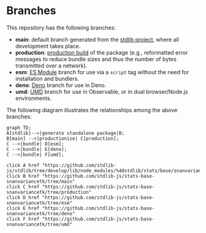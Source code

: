 <!--

@license Apache-2.0

Copyright (c) 2022 The Stdlib Authors.

Licensed under the Apache License, Version 2.0 (the "License");
you may not use this file except in compliance with the License.
You may obtain a copy of the License at

    http://www.apache.org/licenses/LICENSE-2.0

Unless required by applicable law or agreed to in writing, software
distributed under the License is distributed on an "AS IS" BASIS,
WITHOUT WARRANTIES OR CONDITIONS OF ANY KIND, either express or implied.
See the License for the specific language governing permissions and
limitations under the License.

-->

# Branches

This repository has the following branches:

-   **main**: default branch generated from the [stdlib project][stdlib-url], where all development takes place.
-   **production**: [production build][production-url] of the package (e.g., reformatted error messages to reduce bundle sizes and thus the number of bytes transmitted over a network).
-   **esm**: [ES Module][esm-url] branch for use via a `script` tag without the need for installation and bundlers.
-   **deno**: [Deno][deno-url] branch for use in Deno.
-   **umd**: [UMD][umd-url] branch for use in Observable, or in dual browser/Node.js environments.

The following diagram illustrates the relationships among the above branches:

```mermaid
graph TD;
A[stdlib]-->|generate standalone package|B;
B[main] -->|productionize| C[production];
C -->|bundle| D[esm];
C -->|bundle| E[deno];
C -->|bundle| F[umd];

click A href "https://github.com/stdlib-js/stdlib/tree/develop/lib/node_modules/%40stdlib/stats/base/snanvariancetk"
click B href "https://github.com/stdlib-js/stats-base-snanvariancetk/tree/main"
click C href "https://github.com/stdlib-js/stats-base-snanvariancetk/tree/production"
click D href "https://github.com/stdlib-js/stats-base-snanvariancetk/tree/esm"
click E href "https://github.com/stdlib-js/stats-base-snanvariancetk/tree/deno"
click F href "https://github.com/stdlib-js/stats-base-snanvariancetk/tree/umd"
```

[stdlib-url]: https://github.com/stdlib-js/stdlib/tree/develop/lib/node_modules/%40stdlib/stats/base/snanvariancetk
[production-url]: https://github.com/stdlib-js/stats-base-snanvariancetk/tree/production
[deno-url]: https://github.com/stdlib-js/stats-base-snanvariancetk/tree/deno
[umd-url]: https://github.com/stdlib-js/stats-base-snanvariancetk/tree/umd
[esm-url]: https://github.com/stdlib-js/stats-base-snanvariancetk/tree/esm